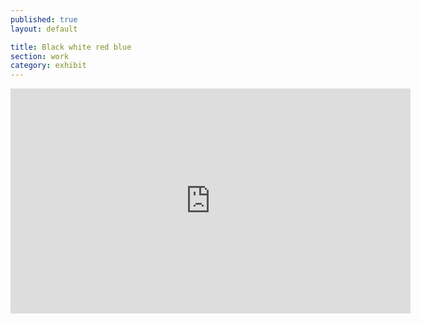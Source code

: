 ```yaml
---
published: true
layout: default

title: Black white red blue
section: work
category: exhibit
---
```


<iframe src="https://player.vimeo.com/video/163203339" width="640" height="360" frameborder="0" webkitallowfullscreen mozallowfullscreen allowfullscreen></iframe>

